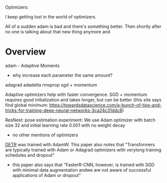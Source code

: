Optimizers:


I keep getting lost in the world of optimizers.

All of a sudden adam is bad and there's something better. Then shortly after no one is talking about that new thing anymore and 


# Overview

adam - Adaptive Moments
- why increase each parameter the same amount?

adagrad
adadelta
rmsprop
sgd + momentum


Adaptive optimizers help with faster convergence.
SGD + momentum requires good initialization and takes longer, but can be better (this site says find global minimum: https://towardsdatascience.com/a-bunch-of-tips-and-tricks-for-training-deep-neural-networks-3ca24c31ddc8)





ResNest:
pose estimation experiment: We use Adam optimizer with batch size 32 and initial
learning rate 0.001 with no weight decay
- no other mentions of optimizers




[DETR](https://arxiv.org/abs/2005.12872) was trained with AdamW. This paper also notes that "Transformers are typically trained with Adam or Adagrad optimizers with verylong training schedules and dropout"
- this paper also says that "FasterR-CNN, however, is trained with SGD with minimal data augmentation andwe are not aware of successful applications of Adam or dropout"





